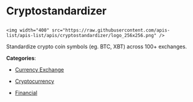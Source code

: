 # Cryptostandardizer<p align="center">
    <img width="400" src="https://raw.githubusercontent.com/apis-list/apis-list/apis/cryptostandardizer/logo_256x256.png" />
</p>

Standardize crypto coin symbols (eg. BTC, XBT) across 100+ exchanges.

**Categories**:

- [Currency Exchange](https://github/apis-list/apis-list#currency-exchange)

- [Cryptocurrency](https://github/apis-list/apis-list#cryptocurrency)

- [Financial](https://github/apis-list/apis-list#financial)





